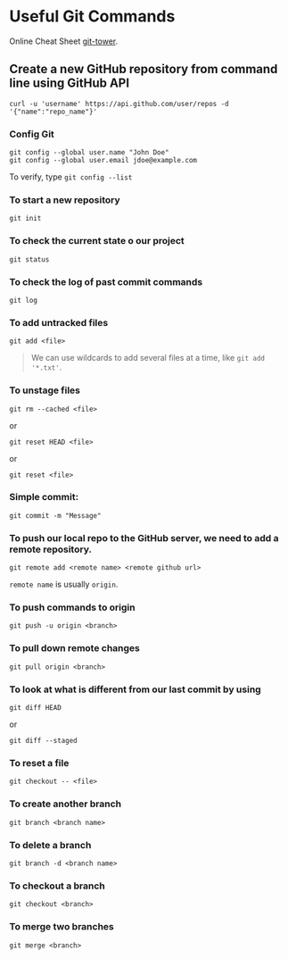 # Useful Git Commands

Online Cheat Sheet [git-tower](https://www.git-tower.com/blog/git-cheat-sheet/).

## Create a new GitHub repository from command line using GitHub API

```
curl -u 'username' https://api.github.com/user/repos -d '{"name":"repo_name"}'
```

### Config Git

```
git config --global user.name "John Doe"
git config --global user.email jdoe@example.com
```

To verify, type `git config --list`

### To start a new repository

```
git init
```

### To check the current state o our project

```
git status
```

### To check the log of past commit commands

```
git log
```

### To add untracked files

```
git add <file>
```

> We can use wildcards to add several files at a time, like `git add '*.txt'`.

### To unstage files

```
git rm --cached <file>
```

or

```
git reset HEAD <file>
```

or

```
git reset <file>
```

### Simple commit:

```
git commit -m "Message"
```

### To push our local repo to the GitHub server, we need to add a remote repository.

```
git remote add <remote name> <remote github url>
```

`remote name` is usually `origin`.

### To push commands to origin

```
git push -u origin <branch>
```

### To pull down remote changes

```
git pull origin <branch>
```

### To look at what is different from our last commit by using

```
git diff HEAD
```

or

```
git diff --staged
```

### To reset a file

```
git checkout -- <file>
```

### To create another branch

```
git branch <branch name>
```

### To delete a branch
```
git branch -d <branch name>
```

### To checkout a branch

```
git checkout <branch>
```

### To merge two branches

```
git merge <branch>
```

